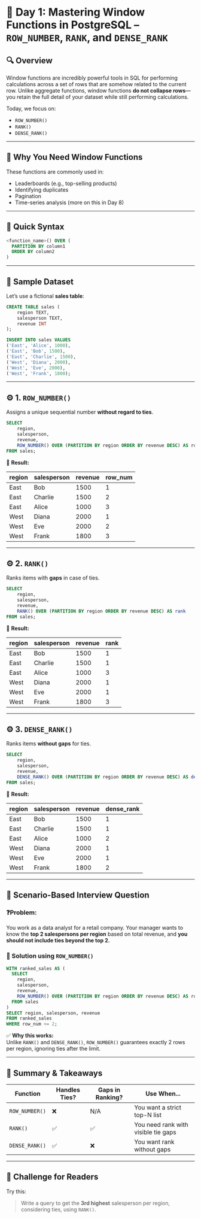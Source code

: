 # 🚀 Day 1: Mastering Window Functions in PostgreSQL – `ROW_NUMBER`, `RANK`, and `DENSE_RANK`

## 🔍 Overview

Window functions are incredibly powerful tools in SQL for performing calculations across a set of rows that are somehow related to the current row. Unlike aggregate functions, window functions **do not collapse rows**—you retain the full detail of your dataset while still performing calculations.

Today, we focus on:
- `ROW_NUMBER()`
- `RANK()`
- `DENSE_RANK()`

---

## 🎯 Why You Need Window Functions

These functions are commonly used in:
- Leaderboards (e.g., top-selling products)
- Identifying duplicates
- Pagination
- Time-series analysis (more on this in Day 8)

---

## 🧠 Quick Syntax

```sql
<function_name>() OVER (
  PARTITION BY column1
  ORDER BY column2
)
```

---

## 🧪 Sample Dataset

Let’s use a fictional **sales table**:

```sql
CREATE TABLE sales (
    region TEXT,
    salesperson TEXT,
    revenue INT
);

INSERT INTO sales VALUES
('East', 'Alice', 1000),
('East', 'Bob', 1500),
('East', 'Charlie', 1500),
('West', 'Diana', 2000),
('West', 'Eve', 2000),
('West', 'Frank', 1800);
```

---

## ⚙️ 1. `ROW_NUMBER()`

Assigns a unique sequential number **without regard to ties**.

```sql
SELECT
    region,
    salesperson,
    revenue,
    ROW_NUMBER() OVER (PARTITION BY region ORDER BY revenue DESC) AS row_num
FROM sales;
```

🧾 **Result:**

| region | salesperson | revenue | row_num |
|--------|-------------|---------|---------|
| East   | Bob         | 1500    | 1       |
| East   | Charlie     | 1500    | 2       |
| East   | Alice       | 1000    | 3       |
| West   | Diana       | 2000    | 1       |
| West   | Eve         | 2000    | 2       |
| West   | Frank       | 1800    | 3       |

---

## ⚙️ 2. `RANK()`

Ranks items with **gaps** in case of ties.

```sql
SELECT
    region,
    salesperson,
    revenue,
    RANK() OVER (PARTITION BY region ORDER BY revenue DESC) AS rank
FROM sales;
```

🧾 **Result:**

| region | salesperson | revenue | rank |
|--------|-------------|---------|------|
| East   | Bob         | 1500    | 1    |
| East   | Charlie     | 1500    | 1    |
| East   | Alice       | 1000    | 3    |
| West   | Diana       | 2000    | 1    |
| West   | Eve         | 2000    | 1    |
| West   | Frank       | 1800    | 3    |

---

## ⚙️ 3. `DENSE_RANK()`

Ranks items **without gaps** for ties.

```sql
SELECT
    region,
    salesperson,
    revenue,
    DENSE_RANK() OVER (PARTITION BY region ORDER BY revenue DESC) AS dense_rank
FROM sales;
```

🧾 **Result:**

| region | salesperson | revenue | dense_rank |
|--------|-------------|---------|------------|
| East   | Bob         | 1500    | 1          |
| East   | Charlie     | 1500    | 1          |
| East   | Alice       | 1000    | 2          |
| West   | Diana       | 2000    | 1          |
| West   | Eve         | 2000    | 1          |
| West   | Frank       | 1800    | 2          |

---

## 💼 Scenario-Based Interview Question

### **❓Problem:**
You work as a data analyst for a retail company. Your manager wants to know the **top 2 salespersons per region** based on total revenue, and **you should not include ties beyond the top 2.**

### 🔧 Solution using `ROW_NUMBER()`

```sql
WITH ranked_sales AS (
  SELECT
    region,
    salesperson,
    revenue,
    ROW_NUMBER() OVER (PARTITION BY region ORDER BY revenue DESC) AS row_num
  FROM sales
)
SELECT region, salesperson, revenue
FROM ranked_sales
WHERE row_num <= 2;
```

✅ **Why this works:**  
Unlike `RANK()` and `DENSE_RANK()`, `ROW_NUMBER()` guarantees exactly 2 rows per region, ignoring ties after the limit.

---

## 📝 Summary & Takeaways

| Function      | Handles Ties? | Gaps in Ranking? | Use When...                          |
|---------------|----------------|-------------------|--------------------------------------|
| `ROW_NUMBER()` | ❌             | N/A               | You want a strict top-N list         |
| `RANK()`       | ✅             | ✅                 | You need rank with visible tie gaps  |
| `DENSE_RANK()` | ✅             | ❌                 | You want rank without gaps           |

---

## 🧠 Challenge for Readers

Try this:
> Write a query to get the **3rd highest** salesperson per region, considering ties, using `RANK()`.
